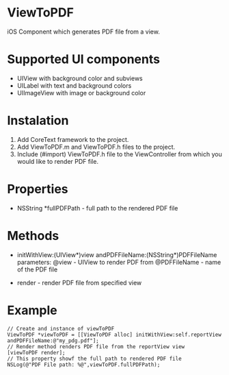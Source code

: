 ViewToPDF
=========

iOS Component which generates PDF file from a view.

# Supported UI components
- UIView with background color and subviews
- UILabel with text and background colors
- UIImageView with image or background color

# Instalation
1. Add CoreText framework to the project.
2. Add ViewToPDF.m and ViewToPDF.h files to the project.
3. Include (#import) ViewToPDF.h file to the ViewController from which you would like to render PDF file.

# Properties
- NSString *fullPDFPath - full path to the rendered PDF file

# Methods
- initWithView:(UIView*)view andPDFFileName:(NSString*)PDFFileName
parameters:
@view - UIView to render PDF from
@PDFFileName - name of the PDF file

- render - render PDF file from specified view

# Example
	// Create and instance of viewToPDF
	ViewToPDF *viewToPDF = [[ViewToPDF alloc] initWithView:self.reportView andPDFFileName:@"my_pdg.pdf"];
	// Render method renders PDF file from the reportView view
    [viewToPDF render];
    // This property showf the full path to rendered PDF file
    NSLog(@"PDF File path: %@",viewToPDF.fullPDFPath);